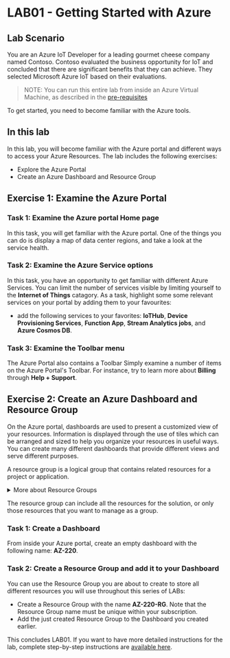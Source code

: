 # LAB01 - Getting Started with Azure
## Lab Scenario
You are an Azure IoT Developer for a leading gourmet cheese company named Contoso. Contoso evaluated the business opportunity for IoT and concluded that there are significant benefits that they can achieve. They selected Microsoft Azure IoT based on their evaluations.

> NOTE: You can run this entire lab from inside an Azure Virtual Machine, as described in the [pre-requisites](../README.md)

To get started, you need to become familiar with the Azure tools.
## In this lab
In this lab, you will become familiar with the Azure portal and different ways to access your Azure Resources. The lab includes the following exercises:
- Explore the Azure Portal
- Create an Azure Dashboard and Resource Group 
## Exercise 1: Examine the Azure Portal
### Task 1: Examine the Azure portal Home page
In this task, you will get familiar with the Azure portal. One of the things you can do is display a map of data center regions, and take a look at the service health.
### Task 2: Examine the Azure Service options
In this task, you have an opportunity to get familiar with different Azure Services. You can limit the number of services visible by limiting yourself to the **Internet of Things** catagory. As a task, highlight some some relevant services on your portal by adding them to your favourites:
- add the following services to your favorites: **IoTHub**, **Device Provisioning Services**, **Function App**, **Stream Analytics jobs**, and **Azure Cosmos DB**.
### Task 3: Examine the Toolbar menu
The Azure Portal also contains a Toolbar
Simply examine a number of items on the Azure Portal's Toolbar. For instance, try to learn more about **Billing** through **Help + Support**.
## Exercise 2: Create an Azure Dashboard and Resource Group
On the Azure portal, dashboards are used to present a customized view of your resources. Information is displayed through the use of tiles which can be arranged and sized to help you organize your resources in useful ways. You can create many different dashboards that provide different views and serve different purposes.

A resource group is a logical group that contains related resources for a project or application.

<details><summary>More about Resource Groups</summary>
The resource group can include all the resources for the solution, or only those resources that you want to manage as a group.
</details>

The resource group can include all the resources for the solution, or only those resources that you want to manage as a group.
### Task 1: Create a Dashboard
From inside your Azure portal, create an empty dashboard with the following name: **AZ-220**.
### Task 2: Create a Resource Group and add it to your Dashboard
You can use the Resource Group you are about to create to store all different resources you will use throughout this series of LABs:
- Create a Resource Group with the name **AZ-220-RG**. Note that the Resource Group name must be unique within your subscription.
- Add the just created Resource Group to the Dashboard you created earlier.

This concludes LAB01. If you want to have more detailed instructions for the lab, complete step-by-step instructions are [available here](https://github.com/IoTForDevices/AZ-220-Microsoft-Azure-IoT-Developer/blob/master/Instructions/Labs/LAB_AK_01-getting-started-with-azure.md).
